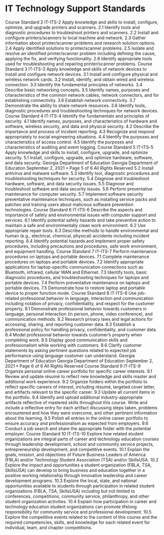 # IT Technology Support Standards
Course Standard 2
IT-ITS-2
Apply knowledge and skills to install, configure, optimize, and upgrade printers and
scanners.
2.1 Identify tools and diagnostic procedures to troubleshoot printers and scanners.
2.2 Install and configure printers/scanners to local machine and network.
2.3 Gather information about printer/scanner problems and research solution options.
2.4 Apply identified solutions to printer/scanner problems.
2.5 Isolate and resolve an identified printer/scanner problem including defining the cause,
applying the fix, and verifying functionality.
2.6 Identify appropriate tools used for troubleshooting and repairing printer/scanner
problems.
Course Standard 3
IT-ITS-3
Apply knowledge and skills of network devices to install and configure network
devices.
3.1 Install and configure physical and wireless network cards.
3.2 Install, identify, and obtain wired and wireless connection.
3.3 Identify the fundamental principles of networks.
3.4 Describe basic networking concepts.
3.5 Identify names, purposes and characteristics of the common network cables, network
connectors, and for establishing connectivity.
3.6 Establish network connectivity.
3.7 Demonstrate the ability to share network resources.
3.8 Identify tools, diagnostic procedures and troubleshooting techniques for network
devices.
Course Standard 4
IT-ITS-4
Identify the fundamentals and principles of security.
4.1 Identify names, purposes, and characteristics of hardware and software, wireless
security, and data and physical security.
4.2 Describe the importance and process of incident reporting.
4.3 Recognize and respond appropriately to social engineering situations.
4.4 Identify the purposes and characteristics of access control.
4.5 Identify the purposes and characteristics of auditing and event logging.
Course Standard 5
IT-ITS-5
Apply knowledge and skills to install, configure, upgrade, and optimize security.
5.1 Install, configure, upgrade, and optimize hardware, software, and data security.
Georgia Department of Education
Georgia Department of Education
September 2, 2021 • Page 5 of 6
All Rights Reserved
5.2 Install antivirus and malware software.
5.3 Identify tool, diagnostic procedures and troubleshooting techniques for security.
5.4 Diagnose and troubleshoot hardware, software, and data security issues.
5.5 Diagnose and troubleshoot software and data security issues.
5.6 Perform preventative maintenance for computer security.
5.7 Implement software security preventative maintenance techniques, such as installing
service packs and patches and training users about malicious software prevention
technologies.
Course Standard 6
IT-ITS-6
Describe the aspects and importance of safety and environmental issues with computer
support and services.
6.1 Identify potential safety hazards and take preventive action to maintain a safe and
environmentally clean work environment.
6.2 Use appropriate repair tools.
6.3 Describe methods to handle environmental and human (e.g., electrical, chemical,
physical) accidents including incident reporting.
6.4 Identify potential hazards and implement proper safety procedures, including
precautions and procedures, safe work environment, and equipment handling.
Course Standard 7
IT-ITS-7
Perform maintenance procedures on laptops and portable devices.
7.1 Complete maintenance procedures on laptops and portable devices.
7.2 Identify appropriate applications for laptop-specific communication connections such as
Bluetooth, infrared, cellular WAN and Ethernet.
7.3 Identify tools, basic diagnostic procedures, and troubleshooting techniques for laptops
and portable devices.
7.4 Perform preventative maintenance on laptops and portable devices.
7.5 Demonstrate how to restore laptop and portable device to proper function mode.
Course Standard 8
IT-ITS-8
Use job-related professional behavior in language, interaction and communication
including notation of privacy, confidentiality, and respect for the customer property.
8.1 Demonstrate professional behavior towards customers in language, personal
interaction (in person, phone, video conference), and communication methods.
8.2 Research privacy laws and legal actions for accessing, sharing, and reporting customer
data.
8.3 Establish a professional policy for handling privacy, confidentiality, and customer data.
8.4 Model professional behavior towards customer’s property when completing work.
8.5 Display good communication skills and professionalism while working with customers.
8.6 Clarify customer statements by asking pertinent questions related to expected job
performance using language customer can understand.
Georgia Department of Education
Georgia Department of Education
September 2, 2021 • Page 6 of 6
All Rights Reserved
Course Standard 9
IT-ITS-9
Organize personal online career portfolio for specific career interests.
9.1 Review and update résumé to reflect new knowledge and skills master and additional
work experience.
9.2 Organize folders within the portfolio to reflect specific careers of interest, including
résumé, targeted cover letter, and artifacts relevant to the specific career.
9.3 Update all current items in the portfolio.
9.4 Identify and upload additional industry-appropriate artifacts reflective of mastered skills
throughout this course. Write and include a reflective entry for each artifact discussing
steps taken, problems encountered and how they were overcome, and other pertinent
information about the learning.
9.5 Polish all entries in the online career portfolio to ensure accuracy and professionalism
as expected from employers.
9.6 Conduct a job search and share the appropriate folder with the potential employer.
Course Standard 10
IT-ITS-10
Explore how related student organizations are integral parts of career and technology
education courses through leadership development, school and community service
projects, entrepreneurship development, and competitive events.
10.1 Explain the goals, mission, and objectives of Future Business Leaders of America
(FBLA) and/or Technology Student Association (TSA) and/or SkillsUSA.
10.2 Explore the impact and opportunities a student organization (FBLA, TSA, SkillsUSA)
can develop to bring business and education together in a positive working relationship
through innovative leadership and career development programs.
10.3 Explore the local, state, and national opportunities available to students through
participation in related student organizations (FBLA, TSA, SkillsUSA) including but not
limited to conferences, competitions, community service, philanthropy, and other student
organization activities.
10.4 Explain how participation in career and technology education student organizations can
promote lifelong responsibility for community service and professional development.
10.5 Explore the competitive events related to the content of this course and the required
competencies, skills, and knowledge for each related event for individual, team, and
chapter competitions.
